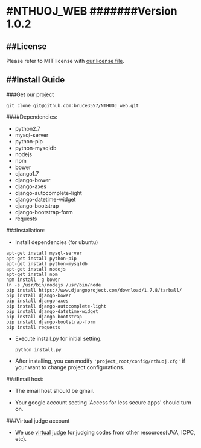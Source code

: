 #NTHUOJ_WEB
#######Version 1.0.2
=======

##License
---
Please refer to MIT license with [our license file](https://github.com/bruce3557/NTHUOJ_web/blob/master/LICENSE).

##Install Guide
---

###Get our project
```
git clone git@github.com:bruce3557/NTHUOJ_web.git
```

####Dependencies:
* python2.7
* mysql-server
* python-pip
* python-mysqldb
* nodejs
* npm
* bower
* django1.7
* django-bower
* django-axes
* django-autocomplete-light
* django-datetime-widget
* django-bootstrap
* django-bootstrap-form
* requests

###Installation:
* Install dependencies (for ubuntu)
```
apt-get install mysql-server
apt-get install python-pip
apt-get install python-mysqldb
apt-get install nodejs
apt-get install npm
npm install -g bower
ln -s /usr/bin/nodejs /usr/bin/node
pip install https://www.djangoproject.com/download/1.7.8/tarball/
pip install django-bower
pip install django-axes
pip install django-autocomplete-light
pip install django-datetime-widget
pip install django-bootstrap
pip install django-bootstrap-form
pip install requests
```
* Execute install.py for initial setting.
    ```
    python install.py
    ```

* After installing, you can modify `'project_root/config/nthuoj.cfg'` if your want to change project configurations.

###Email host:
* The email host should be gmail.

* Your google account seeting 'Access for less secure apps' should turn on.

###Virtual judge account
* We use [virtual judge](http://vjudge.net) for judging codes from other resources(UVA, ICPC, etc).

